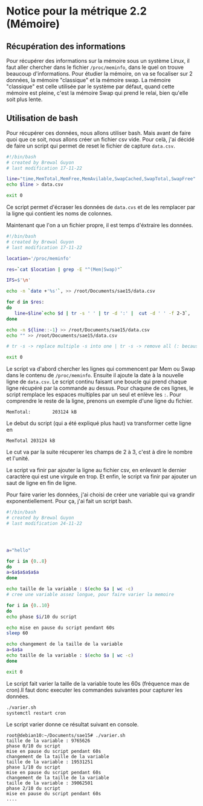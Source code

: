 
# Notice pour la métrique 2.2 (Mémoire)

## Récupération des informations

Pour récupérer des informations sur la mémoire sous un système Linux, il faut aller chercher dans le fichier `/proc/meminfo`, dans le quel on trouve beaucoup d'informations. Pour étudier la mémoire, on va se focaliser sur 2 données, la mémoire "classique" et la mémoire swap. La mémoire "classique" est celle utilisée par le système par défaut, quand cette mémoire est pleine, c'est la mémoire Swap qui prend le relai, bien qu'elle soit plus lente.

## Utilisation de bash

Pour récupérer ces données, nous allons utiliser bash. Mais avant de faire quoi que ce soit, nous allons créer un fichier csv vide. Pour celà, j'ai décidé de faire un script qui permet de reset le fichier de capture `data.csv`.

```bash
#!/bin/bash
# created by Brewal Guyon
# last modification 17-11-22

line="time,MemTotal,MemFree,MemAvilable,SwapCached,SwapTotal,SwapFree"
echo $line > data.csv

exit 0
```

Ce script permet d'écraser les données de `data.cvs` et de les remplacer par la ligne qui contient les noms de colonnes.

Maintenant que l'on a un fichier propre, il est temps d'éxtraire les données.

```bash
#!/bin/bash
# created by Brewal Guyon
# last modification 17-11-22

location='/proc/meminfo'

res=`cat $location | grep -E "^(Mem|Swap)"`

IFS=$'\n'

echo -n `date +'%s'`, >> /root/Documents/sae15/data.csv

for d in $res:
do
   line=$line`echo $d | tr -s ' ' | tr -d ':' |  cut -d ' ' -f 2-3`,
done

echo -n ${line::-1} >> /root/Documents/sae15/data.csv
echo "" >> /root/Documents/sae15/data.csv

# tr -s -> replace multiple -s into one | tr -s -> remove all (: because there is : everywhere

exit 0
```

Le script va d'abord chercher les lignes qui commencent par Mem ou Swap dans le contenu de `/proc/meminfo`. Ensuite il ajoute la date à la nouvelle ligne de `data.csv`. Le script continu faisant une boucle qui prend chaque ligne récupéré par la commande au dessus. Pour chaqune de ces lignes, le script remplace les espaces multiples par un seul et enlève les `:`. Pour comprendre le reste de la ligne, prenons un exemple d'une ligne du fichier.
```
MemTotal:        203124 kB
```
Le debut du script (qui a été expliqué plus haut) va transformer cette ligne en
```
MemTotal 203124 kB
```
Le cut va par la suite récuperer les champs de 2 à 3, c'est à dire le nombre et l'unité.

Le script va finir par ajouter la ligne au fichier csv, en enlevant le dernier caractère qui est une virgule en trop. Et enfin, le script va finir par ajouter un saut de ligne en fin de ligne.

Pour faire varier les données, j'ai choisi de créer une variable qui va grandir exponentiellement. Pour ça, j'ai fait un script bash.

```bash
#!/bin/bash
# created by Brewal Guyon
# last modification 24-11-22




a="hello"

for i in {0..8}
do
a=$a$a$a$a$a
done

echo taille de la variable : $(echo $a | wc -c)
# cree une variable assez longue, pour faire varier la memoire

for i in {0..10}
do
echo phase $i/10 du script

echo mise en pause du script pendant 60s 
sleep 60

echo changement de la taille de la variable
a=$a$a
echo taille de la variable : $(echo $a | wc -c)
done

exit 0
```

Le script fait varier la taille de la variable toute les 60s (fréquence max de cron).Il faut donc executer les commandes suivantes pour capturer les données.

```bash
./varier.sh
systemctl restart cron
```

Le script varier donne ce résultat suivant en console.
```
root@debian10:~/Documents/sae15# ./varier.sh
taille de la variable : 9765626
phase 0/10 du script
mise en pause du script pendant 60s
changement de la taille de la variable
taille de la variable : 19531251
phase 1/10 du script
mise en pause du script pendant 60s
changement de la taille de la variable
taille de la variable : 39062501
phase 2/10 du script
mise en pause du script pendant 60s
....
```
